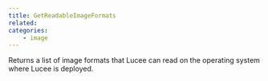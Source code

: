 ```yaml
---
title: GetReadableImageFormats
related:
categories:
    - image
---
```


Returns a list of image formats that Lucee can read on the operating system where Lucee is deployed.